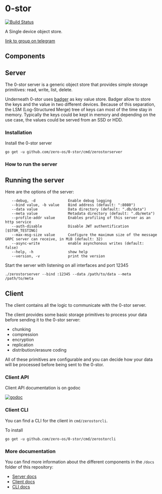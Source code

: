 # 0-stor

[![Build Status](https://travis-ci.org/zero-os/0-stor.svg?branch=master)](https://travis-ci.org/zero-os/0-stor)

A Single device object store.

[link to group on telegram](https://t.me/joinchat/BwOvOw2-K4AN7p9VZckpFw)

## Components

## Server
The 0-stor server is a generic object store that provides simple storage primitives: read, write, list, delete.

Underneath 0-stor uses [badger](https://github.com/dgraph-io/badger) as key value store. Badger allow to store the keys and the value in two different devices. Because of this separation, the LSM (Log-Structured Merge) tree of keys can most of the time stay in memory. Typically the keys could be kept in memory and depending on the use case, the values could be served from an SSD or HDD.

### Installation
Install the 0-stor server
```
go get -u github.com/zero-os/0-stor/cmd/zerostorserver
```

### How to run the server

## Running the server
Here are the options of the server:
```
   --debug, -d               Enable debug logging
   --bind value, -b value    Bind address (default: ":8080")
   --data value              Data directory (default: ".db/data")
   --meta value              Metadata directory (default: ".db/meta")
   --profile-addr value      Enables profiling of this server as an http service
   --auth-disable            Disable JWT authentification [$STOR_TESTING]
   --max-msg-size value      Configure the maximum size of the message GRPC server can receive, in MiB (default: 32)
   --async-write             enable asynchonous writes (default: false)
   --help, -h                show help
   --version, -v             print the version

```

Start the server with listening on all interfaces and port 12345
```shell
./zerostorserver --bind :12345 --data /path/to/data --meta /path/to/meta
```

## Client
The client contains all the logic to communicate with the 0-stor server.

The client provides some basic storage primitives to process your data before sending it to the 0-stor server:
- chunking
- compression
- encryption
- replication
- distribution/erasure coding

All of these primitives are configurable and you can decide how your data will be processed before being sent to the 0-stor.

### Client API
Client API documentation is on godoc

[![godoc](https://godoc.org/github.com/zero-os/0-stor/client?status.svg)](https://godoc.org/github.com/zero-os/0-stor/client)

### Client CLI
You can find a CLI for the client in `cmd/zerostorcli`.

To install
```
go get -u github.com/zero-os/0-stor/cmd/zerostorcli
```

### More documentation
You can find more information about the different components in the `/docs` folder of this repository:

* [Server docs](docs/README.md)
* [Client docs](client/README.md)
* [CLI docs](cmd/zerostorcli/README.md)
